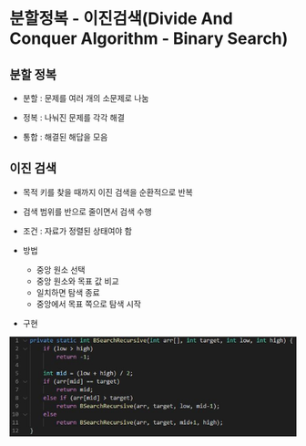 # 분할정복 - 이진검색(Divide And Conquer Algorithm - Binary Search)

## 분할 정복

- 분할 : 문제를 여러 개의 소문제로 나눔

- 정복 : 나눠진 문제를 각각 해결

- 통합 : 해결된 해답을 모음

## 이진 검색

- 목적 키를 찾을 때까지 이진 검색을 순환적으로 반복

- 검색 범위를 반으로 줄이면서 검색 수행

- 조건 : 자료가 정렬된 상태여야 함

- 방법
    - 중앙 원소 선택
    - 중앙 원소와 목표 값 비교
    - 일치하면 탐색 종료
    - 중앙에서 목표 쪽으로 탐색 시작

- 구현


<img src="./img/이진검색.JPG" alt="이진검색">